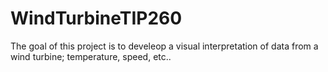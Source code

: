 # WindTurbineTIP260
The goal of this project is to develeop a visual interpretation of data from a wind turbine; temperature, speed, etc..
